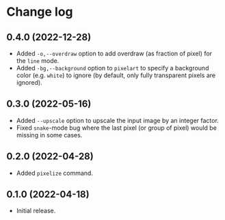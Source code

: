 # Change log

## 0.4.0 (2022-12-28)

* Added `-o,--overdraw` option to add overdraw (as fraction of pixel) for the `line` mode.
* Added `-bg,--background` option to `pixelart` to specify a background color (e.g. `white`) to ignore (by default, only fully transparent pixels are ignored).

## 0.3.0 (2022-05-16)

* Added `--upscale` option to upscale the input image by an integer factor.
* Fixed `snake`-mode bug where the last pixel (or group of pixel) would be missing in some cases.

## 0.2.0 (2022-04-28)

* Added `pixelize` command.


## 0.1.0 (2022-04-18)

* Initial release.